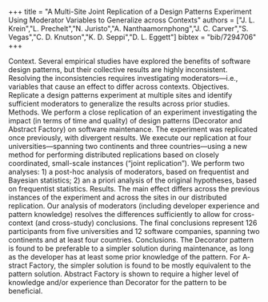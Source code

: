 +++
title =  "A Multi-Site Joint Replication of a Design Patterns Experiment Using Moderator Variables to Generalize across Contexts"
authors = ["J. L. Krein","L. Prechelt","N. Juristo","A. Nanthaamornphong","J. C. Carver","S. Vegas","C. D. Knutson","K. D. Seppi","D. L. Eggett"]
bibtex = "bib/7294706"
+++

Context. Several empirical studies have explored the benefits of software design patterns, but their collective results are highly inconsistent. Resolving the inconsistencies requires investigating moderators—i.e., variables that cause an effect to differ across contexts. Objectives. Replicate a design patterns experiment at multiple sites and identify sufficient moderators to generalize the results across prior studies. Methods. We perform a close replication of an experiment investigating the impact (in terms of time and quality) of design patterns (Decorator and Abstract Factory) on software maintenance. The experiment was replicated once previously, with divergent results. We execute our replication at four universities—spanning two continents and three countries—using a new method for performing distributed replications based on closely coordinated, small-scale instances (“joint replication”). We perform two analyses: 1) a post-hoc analysis of moderators, based on frequentist and Bayesian statistics; 2) an a priori analysis of the original hypotheses, based on frequentist statistics. Results. The main effect differs across the previous instances of the experiment and across the sites in our distributed replication. Our analysis of moderators (including developer experience and pattern knowledge) resolves the differences sufficiently to allow for cross-context (and cross-study) conclusions. The final conclusions represent 126 participants from five universities and 12 software companies, spanning two continents and at least four countries. Conclusions. The Decorator pattern is found to be preferable to a simpler solution during maintenance, as long as the developer has at least some prior knowledge of the pattern. For A- stract Factory, the simpler solution is found to be mostly equivalent to the pattern solution. Abstract Factory is shown to require a higher level of knowledge and/or experience than Decorator for the pattern to be beneficial.
